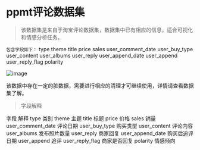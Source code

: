 # ppmt评论数据集
> 该数据集是来自于淘宝评论数据集，数据集中已有相应的信息，适合可视化和情感分析任务。

`包含字段如下：`
type	theme	title	price	sales	user_comment_date	user_buy_type	user_content	user_albums	user_reply	user_append_date	user_append	user_reply_flag	polarity

![image](https://github.com/user-attachments/assets/240b9140-5a0b-4e42-a71a-aa365efecc0e)

该数据中存在一定的脏数据，需要进行相应的清理才可继续使用，详情请查看数据集了解。
> 字段解释

字段	解释
type	类别
theme	主题
title	标题
price	价格
sales	销量
user_comment_date	评论日期
user_buy_type	购买类型
user_content	评论内容
user_albums	发布照片数量
user_reply	商家回复
user_append_date	购买后追评日期
user_append	追评
user_reply_flag	商家是否回复
polarity	情感倾向

